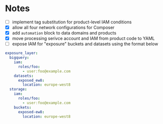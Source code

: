 # Notes

- [ ] implement tag substitution for product-level IAM conditions
- [x] allow all four network configurations for Composer
- [x] add `automation` block to data domains and products
- [x] move processing serivce account and IAM from product code to YAML
- [ ] expose IAM for "exposure" buckets and datasets using the format below

```yaml
exposure_layer:
  bigquery:
    iam:
      roles/foo:
        - user:foo@example.com
    datasets:
      exposed_ew8:
        location: europe-west8
  storage:
    iam:
      roles/foo:
        - user:foo@example.com
    buckets:
      exposed-ew8:
        location: europe-west8
```
